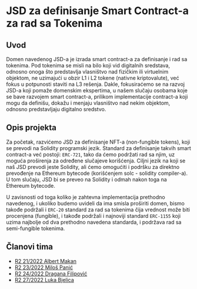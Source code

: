 # JSD za definisanje Smart Contract-a za rad sa Tokenima

## Uvod

Domen navedenog JSD-a je izrada smart contract-a za definisanje i rad sa tokenima. Pod tokenima se misli na bilo koji vid digitalnih sredstava, odnosno onoga što predstavlja vlasništvo nad fizičkim ili virtuelnim objektom, ne uzimajući u obzir L1 i L2 tokene (nativne kriptovalute), već fokus u potpunosti staviti na L3 rešenja. Dakle, fokusiraćemo se na razvoj JSD-a koji pomaže domenskim ekspertima, u našem slučaju osobama koje se bave razvojem smart contract-a, prilikom implementacije contract-a koji mogu da definišu, dokažu i menjaju vlasništvo nad nekim objektom, odnosno predstavljaju digitalno sredstvo.

## Opis projekta

Za početak, razvićemo JSD za definisanje NFT-a (non-fungible tokens), koji se prevodi na Solidity programski jezik. Standard za definisanje takvih smart contract-a već postoji: `ERC-721`, tako da ćemo podržati rad sa njim, uz moguća proširenja za određene slučajeve korišćenja. Ciljni jezik na koji se naš JSD prevodi jeste Solidity, ali ćemo omogućiti i podršku za direktno prevođenje na Ethereum bytecode (korišćenjem solc - solidity compiler-a). U tom slučaju, JSD bi se preveo na Solidity i odmah nakon toga na Ethereum bytecode.

U zavisnosti od toga koliko je zahtevna implementacija prethodno navedenog, i ukoliko budemo uvideli da ima smisla proširiti domen, bismo takođe podržali i `ERC-20` standard za rad sa tokenima čija vrednost može biti procenjena (fungible), i takođe podržali i najnoviji standard `ERC-1155` koji uzima najbolje od dva prethodno navedena standarda, i podržava rad sa semi-fungible tokenima.

## Članovi tima

- [R2 21/2022 Albert Makan](https://github.com/albertmakan)
- [R2 23/2022 Miloš Panić](https://github.com/panicmilos)
- [R2 24/2022 Dragana Filipović](https://github.com/draganaf)
- [R2 27/2022 Luka Bjelica](https://github.com/bjelicaluka)
